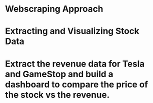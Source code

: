 # Webscraping Approach
# Extracting and Visualizing Stock Data
# Extract the revenue data for Tesla and GameStop and build a dashboard to compare the price of the stock vs the revenue.

